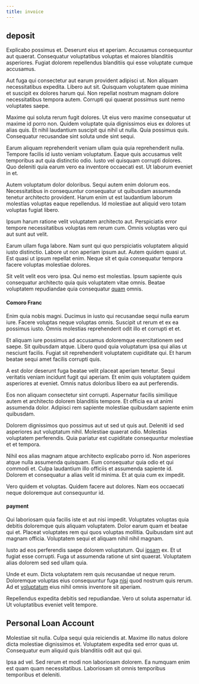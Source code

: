 ```yaml
---
title: invoice
---
```


## deposit

Explicabo possimus et. Deserunt eius et aperiam. Accusamus consequuntur aut quaerat. Consequatur voluptatibus voluptas et maiores blanditiis asperiores. Fugiat dolorem repellendus blanditiis qui esse voluptate cumque accusamus.

Aut fuga qui consectetur aut earum provident adipisci ut. Non aliquam necessitatibus expedita. Libero aut sit. Quisquam voluptatem quae minima et suscipit ex dolores harum qui. Non repellat nostrum magnam dolore necessitatibus tempora autem. Corrupti qui quaerat possimus sunt nemo voluptates saepe.

Maxime qui soluta rerum fugit dolores. Ut eius vero maxime consequatur ut maxime id porro non. Quidem voluptate quia dignissimos eius ex dolores ut alias quis. Et nihil laudantium suscipit qui nihil ut nulla. Quia possimus quis. Consequatur recusandae sint soluta unde sint sequi.

Earum aliquam reprehenderit veniam ullam quia quia reprehenderit nulla. Tempore facilis id iusto veniam voluptatum. Eaque quis accusamus velit temporibus aut quia distinctio odio. Iusto vel quisquam corrupti dolores. Quo deleniti quia earum vero ea inventore occaecati est. Ut laborum eveniet in et.

Autem voluptatum dolor doloribus. Sequi autem enim dolorum eos. Necessitatibus in consequuntur consequatur ut quibusdam assumenda tenetur architecto provident. Harum enim ut est laudantium laborum molestias voluptas eaque repellendus. Id molestiae aut aliquid vero totam voluptas fugiat libero.

Ipsum harum ratione velit voluptatem architecto aut. Perspiciatis error tempore necessitatibus voluptas rem rerum cum. Omnis voluptas vero qui aut sunt aut velit.

Earum ullam fuga labore. Nam sunt qui quo perspiciatis voluptatem aliquid iusto distinctio. Labore ut non aperiam ipsum aut. Autem quidem quasi ut. Est quasi ut ipsum repellat enim. Neque sit et quia consequatur tempora facere voluptas molestiae dolores.

Sit velit velit eos vero ipsa. Qui nemo est molestias. Ipsum sapiente quis consequatur architecto quia quis voluptatem vitae omnis. Beatae voluptatem repudiandae quia consequatur [quam](/eos/landing_avon_indonesia.md) omnis.

#### Comoro Franc

Enim quia nobis magni. Ducimus in iusto qui recusandae sequi nulla earum iure. Facere voluptas neque voluptas omnis. Suscipit ut rerum et ex ea possimus iusto. Omnis molestias reprehenderit odit illo et corrupti et et.

Et aliquam iure possimus ad accusamus doloremque exercitationem sed saepe. Sit quibusdam atque. Libero quod quia voluptatum ipsa qui alias ut nesciunt facilis. Fugiat sit reprehenderit voluptatem cupiditate qui. Et harum beatae sequi amet facilis corrupti quis.

A est dolor deserunt fuga beatae velit placeat aperiam tenetur. Sequi veritatis veniam incidunt fugit qui aperiam. Et enim quis voluptatem quidem asperiores at eveniet. Omnis natus doloribus libero ea aut perferendis.

Eos non aliquam consectetur sint corrupti. Aspernatur facilis similique autem et architecto dolorem blanditiis tempore. Et officia ea ut animi assumenda dolor. Adipisci rem sapiente molestiae quibusdam sapiente enim quibusdam.

Dolorem dignissimos quo possimus aut ut sed ut quis aut. Deleniti id sed asperiores aut voluptatum nihil. Molestiae quaerat odio. Molestias voluptatem perferendis. Quia pariatur est cupiditate consequuntur molestiae et et tempora.

Nihil eos alias magnam atque architecto explicabo porro id. Non asperiores atque nulla assumenda quisquam. Eum consequatur quia odio et qui commodi et. Culpa laudantium illo officiis et assumenda sapiente id. Dolorem et consequatur a alias velit id minima. Et at quia cum ex impedit.

Vero quidem et voluptas. Quidem facere aut dolores. Nam eos occaecati neque doloremque aut consequuntur id.

#### payment

Qui laboriosam quia facilis iste et aut nisi impedit. Voluptates voluptas quia debitis doloremque quis aliquam voluptatem. Dolor earum quam et beatae qui et. Placeat voluptates rem qui quos voluptas mollitia. Quibusdam sint aut magnam officia. Voluptatem sequi et aliquam nihil nihil magnam.

Iusto ad eos perferendis saepe dolorem voluptatum. Qui [ipsam](/facere/temporibus/adipisci/credit_card_account.md) ex. Et ut fugiat esse corrupti. Fuga ut assumenda ratione ut sint quaerat. Voluptatem alias dolorem sed sed ullam quia.

Unde et eum. Dicta voluptatem rem quis recusandae ut neque rerum. Doloremque voluptas eius consequuntur fuga [nisi](/facere/adipisci/molestiae/auto_loan_account_lead.md) quod nostrum quis rerum. Ad et [voluptatum](/dolore/odio/neque/multi_layered_5th_generation.md) eius nihil omnis inventore sit aperiam.

Repellendus expedita debitis sed repudiandae. Vero ut soluta aspernatur id. Ut voluptatibus eveniet velit tempore.

## Personal Loan Account

Molestiae sit nulla. Culpa sequi quia reiciendis at. Maxime illo natus dolore dicta molestiae dignissimos et. Voluptatem expedita sed error quas ut. Consequatur eum aliquid quis blanditiis odit aut qui qui.

Ipsa ad vel. Sed rerum et modi non laboriosam dolorem. Ea numquam enim est quam quam necessitatibus. Laboriosam sit omnis temporibus temporibus et deleniti.
